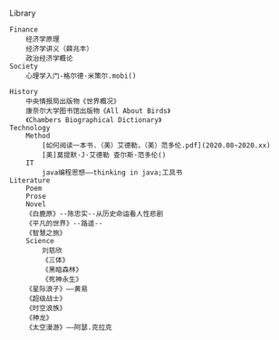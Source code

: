 Library

	Finance
		经济学原理
		经济学讲义（薛兆丰）
		政治经济学概论
	Society
		心理学入门-格尔德·米策尔.mobi()
		
	History
		中央情报局出版物《世界概况》
		康奈尔大学图书馆出版物《All About Birds》
		《Chambers Biographical Dictionary》
	Technology
		Method
			[如何阅读一本书.（美）艾德勒，（美）范多伦.pdf](2020.08~2020.xx)
			[美]莫提默·J·艾德勒 查尔斯·范多伦()
		IT
			java编程思想——thinking in java;工具书
	Literature
		Poem
		Prose
		Novel
		《白鹿原》--陈忠实--从历史命运看人性悲剧
		《平凡的世界》--路遥--
		《智慧之旅》
		Science
			刘慈欣
			《三体》
			《黑暗森林》
			《死神永生》
		《星际浪子》——黄易
		《超级战士》
		《时空浪族》
		《神龙》
		《太空漫游》——阿瑟.克拉克
		